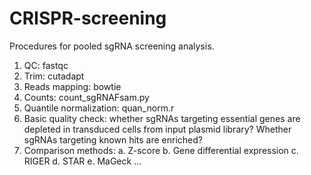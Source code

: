 # CRISPR-screening
Procedures for pooled sgRNA screening analysis.
1. QC: fastqc
2. Trim: cutadapt
3. Reads mapping: bowtie
4. Counts: count_sgRNAFsam.py
5. Quantile normalization: quan_norm.r
6. Basic quality check: whether sgRNAs targeting essential genes are depleted in transduced cells from input plasmid library?
                        Whether sgRNAs targeting known hits are enriched?
7. Comparison methods:
    a. Z-score
    b. Gene differential expression
    c. RIGER
    d. STAR
    e. MaGeck
    ...
